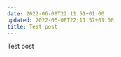 ```yaml
---
date: 2022-06-08T22:11:51+01:00
updated: 2022-06-08T22:11:57+01:00
title: Test post
---
```


Test post
